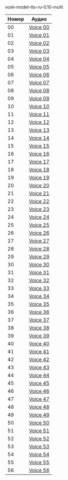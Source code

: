 vosk-model-tts-ru-0.10-multi

| Номер | Аудио |
|-------|-------|
| 00 | [Voice 00](vosk_tts_generated_voices/voice_00.ogg) |
| 01 | [Voice 01](vosk_tts_generated_voices/voice_01.ogg) |
| 02 | [Voice 02](vosk_tts_generated_voices/voice_02.ogg) |
| 03 | [Voice 03](vosk_tts_generated_voices/voice_03.ogg) |
| 04 | [Voice 04](vosk_tts_generated_voices/voice_04.ogg) |
| 05 | [Voice 05](vosk_tts_generated_voices/voice_05.ogg) |
| 06 | [Voice 06](vosk_tts_generated_voices/voice_06.ogg) |
| 07 | [Voice 07](vosk_tts_generated_voices/voice_07.ogg) |
| 08 | [Voice 08](vosk_tts_generated_voices/voice_08.ogg) |
| 09 | [Voice 09](vosk_tts_generated_voices/voice_09.ogg) |
| 10 | [Voice 10](vosk_tts_generated_voices/voice_10.ogg) |
| 11 | [Voice 11](vosk_tts_generated_voices/voice_11.ogg) |
| 12 | [Voice 12](vosk_tts_generated_voices/voice_12.ogg) |
| 13 | [Voice 13](vosk_tts_generated_voices/voice_13.ogg) |
| 14 | [Voice 14](vosk_tts_generated_voices/voice_14.ogg) |
| 15 | [Voice 15](vosk_tts_generated_voices/voice_15.ogg) |
| 16 | [Voice 16](vosk_tts_generated_voices/voice_16.ogg) |
| 17 | [Voice 17](vosk_tts_generated_voices/voice_17.ogg) |
| 18 | [Voice 18](vosk_tts_generated_voices/voice_18.ogg) |
| 19 | [Voice 19](vosk_tts_generated_voices/voice_19.ogg) |
| 20 | [Voice 20](vosk_tts_generated_voices/voice_20.ogg) |
| 21 | [Voice 21](vosk_tts_generated_voices/voice_21.ogg) |
| 22 | [Voice 22](vosk_tts_generated_voices/voice_22.ogg) |
| 23 | [Voice 23](vosk_tts_generated_voices/voice_23.ogg) |
| 24 | [Voice 24](vosk_tts_generated_voices/voice_24.ogg) |
| 25 | [Voice 25](vosk_tts_generated_voices/voice_25.ogg) |
| 26 | [Voice 26](vosk_tts_generated_voices/voice_26.ogg) |
| 27 | [Voice 27](vosk_tts_generated_voices/voice_27.ogg) |
| 28 | [Voice 28](vosk_tts_generated_voices/voice_28.ogg) |
| 29 | [Voice 29](vosk_tts_generated_voices/voice_29.ogg) |
| 30 | [Voice 30](vosk_tts_generated_voices/voice_30.ogg) |
| 31 | [Voice 31](vosk_tts_generated_voices/voice_31.ogg) |
| 32 | [Voice 32](vosk_tts_generated_voices/voice_32.ogg) |
| 33 | [Voice 33](vosk_tts_generated_voices/voice_33.ogg) |
| 34 | [Voice 34](vosk_tts_generated_voices/voice_34.ogg) |
| 35 | [Voice 35](vosk_tts_generated_voices/voice_35.ogg) |
| 36 | [Voice 36](vosk_tts_generated_voices/voice_36.ogg) |
| 37 | [Voice 37](vosk_tts_generated_voices/voice_37.ogg) |
| 38 | [Voice 38](vosk_tts_generated_voices/voice_38.ogg) |
| 39 | [Voice 39](vosk_tts_generated_voices/voice_39.ogg) |
| 40 | [Voice 40](vosk_tts_generated_voices/voice_40.ogg) |
| 41 | [Voice 41](vosk_tts_generated_voices/voice_41.ogg) |
| 42 | [Voice 42](vosk_tts_generated_voices/voice_42.ogg) |
| 43 | [Voice 43](vosk_tts_generated_voices/voice_43.ogg) |
| 44 | [Voice 44](vosk_tts_generated_voices/voice_44.ogg) |
| 45 | [Voice 45](vosk_tts_generated_voices/voice_45.ogg) |
| 46 | [Voice 46](vosk_tts_generated_voices/voice_46.ogg) |
| 47 | [Voice 47](vosk_tts_generated_voices/voice_47.ogg) |
| 48 | [Voice 48](vosk_tts_generated_voices/voice_48.ogg) |
| 49 | [Voice 49](vosk_tts_generated_voices/voice_49.ogg) |
| 50 | [Voice 50](vosk_tts_generated_voices/voice_50.ogg) |
| 51 | [Voice 51](vosk_tts_generated_voices/voice_51.ogg) |
| 52 | [Voice 52](vosk_tts_generated_voices/voice_52.ogg) |
| 53 | [Voice 53](vosk_tts_generated_voices/voice_53.ogg) |
| 54 | [Voice 54](vosk_tts_generated_voices/voice_54.ogg) |
| 55 | [Voice 55](vosk_tts_generated_voices/voice_55.ogg) |
| 56 | [Voice 56](vosk_tts_generated_voices/voice_56.ogg) |
